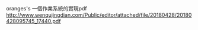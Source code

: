oranges's 一個作業系統的實現pdf
http://www.wenqujingdian.com/Public/editor/attached/file/20180428/20180428095745_17440.pdf